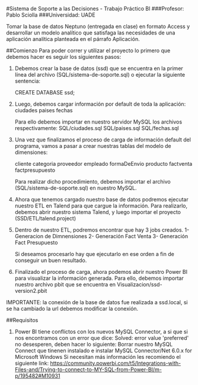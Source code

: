 #Sistema de Soporte a las Decisiones - Trabajo Práctico BI
###Profesor: Pablo Sciolla
###Universidad: UADE

Tomar la base de datos Neptuno (entregada en clase) en formato Access y desarrollar un modelo analítico que satisfaga las necesidades de una aplicación analítica planteada en el párrafo Aplicación.

##Comienzo
Para poder correr y utilizar el proyecto lo primero que debemos hacer es seguir los siguientes pasos:

1) Debemos crear la base de datos (ssd) que se encuentra en la primer línea del archivo (SQL/sistema-de-soporte.sql) o ejecutar la siguiente sentencia:

	CREATE DATABASE ssd;

2) Luego, debemos cargar información por default de toda la aplicación:
	ciudades
	paises
	fechas

	Para ello debemos importar en nuestro servidor MySQL los archivos respectivamente:
	SQL/ciudades.sql
	SQL/paises.sql
	SQL/fechas.sql

3) Una vez que finalizamos el proceso de carga de información default del programa, vamos a pasar a crear nuestras tablas del modelo de dimensiones:
	
	cliente
	categoria
	proveedor
	empleado
	formaDeEnvio
	producto
	factventa
	factpresupuesto

	Para realizar dicho procedimiento, debemos importar el archivo (SQL/sistema-de-soporte.sql) en nuestro MySQL.

4) Ahora que tenemos cargado nuestro base de datos podremos ejecutar nuestro ETL en Talend para que cargue la información. Para realizarlo, debemos abrir nuestro sistema Talend, y luego importar el proyecto (SSD/ETL/talend.project)

5) Dentro de nuestro ETL, podremos encontrar que hay 3 jobs creados.
	1- Generacion de Dimnensiones
	2- Generación Fact Venta
	3- Generación Fact Presupuesto

	Si deseamos procesarlo hay que ejecutarlo en ese orden a fin de conseguir un buen resultado.

6) Finalizado el proceso de carga, ahora podemos abrir nuestro Power BI para visualizar la información generada. Para ello, debemos importar nuestro archivo pbit que se encuentra en Visualizacion/ssd-version2.pbit

IMPORTANTE: la conexión de la base de datos fue realizada a ssd.local, si se ha cambiado la url debemos modificar la conexión.

##Requisitos
1) Power BI tiene conflictos con los nuevos MySQL Connector, a si que si nos encontramos con un error que dice: Solved: error value 'preferred' no desesperen, deben hacer lo siguiente: Borrar nuestro MySQL Connect que tinenen instalado e instalar MySQL Connector/Net 6.0.x for Microsoft Windows
Si necesitan más información les recomiendo el siguiente link: https://community.powerbi.com/t5/Integrations-with-Files-and/Trying-to-connect-to-MY-SQL-from-Power-BI/m-p/195482#M10931
